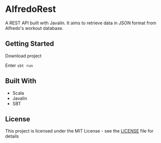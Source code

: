 # AlfredoRest

A REST API built with Javalin. It aims to retrieve data in JSON format from Alfredo's workout database.


## Getting Started

Download project

Enter `sbt run`

## Built With

* Scala
* Javalin
* SBT

## License

This project is licensed under the MIT License - see the [LICENSE](LICENSE) file for details
